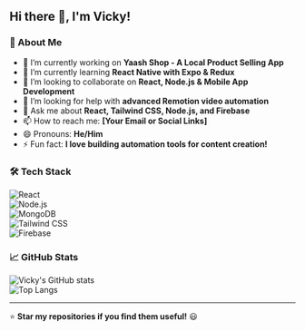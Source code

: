 ## Hi there 👋, I'm Vicky!

### 🚀 About Me
- 🔭 I’m currently working on **Yaash Shop - A Local Product Selling App**  
- 🌱 I’m currently learning **React Native with Expo & Redux**  
- 👯 I’m looking to collaborate on **React, Node.js & Mobile App Development**  
- 🤔 I’m looking for help with **advanced Remotion video automation**  
- 💬 Ask me about **React, Tailwind CSS, Node.js, and Firebase**  
- 📫 How to reach me: **[Your Email or Social Links]**  
- 😄 Pronouns: **He/Him**  
- ⚡ Fun fact: **I love building automation tools for content creation!**  

### 🛠 Tech Stack
![React](https://img.shields.io/badge/React-61DAFB?style=for-the-badge&logo=react&logoColor=black)  
![Node.js](https://img.shields.io/badge/Node.js-339933?style=for-the-badge&logo=node.js&logoColor=white)  
![MongoDB](https://img.shields.io/badge/MongoDB-47A248?style=for-the-badge&logo=mongodb&logoColor=white)  
![Tailwind CSS](https://img.shields.io/badge/TailwindCSS-38B2AC?style=for-the-badge&logo=tailwind-css&logoColor=white)  
![Firebase](https://img.shields.io/badge/Firebase-FFCA28?style=for-the-badge&logo=firebase&logoColor=black)  

### 📈 GitHub Stats  
![Vicky's GitHub stats](https://github-readme-stats.vercel.app/api?username=Vicky2122004&show_icons=true&theme=radical)  
![Top Langs](https://github-readme-stats.vercel.app/api/top-langs/?username=Vicky2122004&layout=compact&theme=radical)  

---

⭐ **Star my repositories if you find them useful!** 😃  

